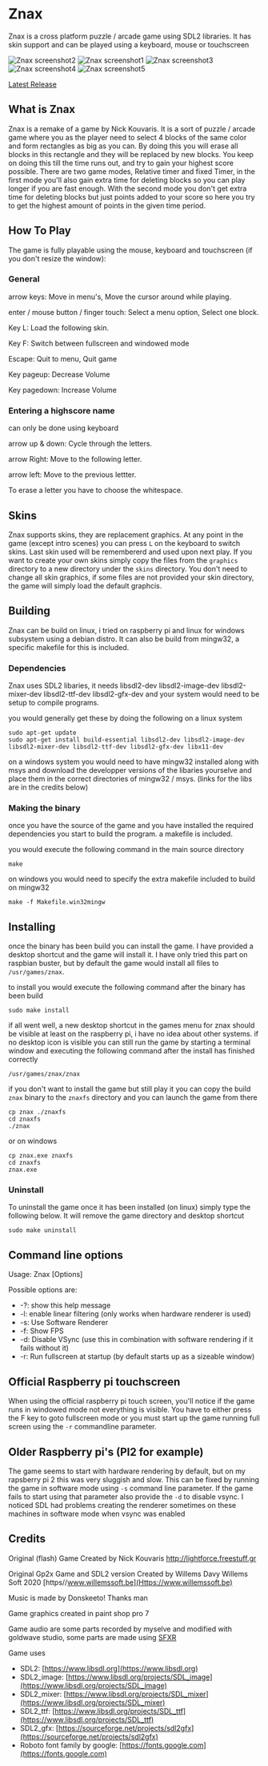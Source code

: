 # Znax
Znax is a cross platform puzzle / arcade game using SDL2 libraries.
It has skin support and can be played using a keyboard, mouse or touchscreen

![Znax screenshot2](/images/znaxscreenshot2.png) ![Znax screenshot1](/images/znaxscreenshot1.png) ![Znax screenshot3](/images/znaxscreenshot3.png) ![Znax screenshot4](/images/znaxscreenshot4.png) ![Znax screenshot5](/images/znaxscreenshot5.png)

[Latest Release](https://github.com/joyrider3774/Znax/releases/latest)

## What is Znax

Znax is a remake of a game by Nick Kouvaris.
It is a sort of puzzle / arcade game where you as the player need to select 4 blocks of the same color and form rectangles as big as you can. By doing this you will erase all blocks in this rectangle and they will be replaced by new blocks. You keep on doing this till the time runs out, and try to gain your highest score possible. There are two game modes, Relative timer and fixed Timer, in the first mode you'll also gain extra time for deleting blocks so you can play longer if you are fast enough. With the second mode you don't get extra time for deleting blocks but just points added to your score so here you try to get the highest amount of points in the given time 
period. 

## How To Play 
The game is fully playable using the mouse, keyboard and touchscreen (if you don't resize the window): 

### General

arrow keys: 
Move in menu's, Move the cursor around while playing. 

enter / mouse button / finger touch: 
Select a menu option, Select one block. 

Key L: 
Load the following skin. 

Key F:
Switch between fullscreen and windowed mode

Escape: 
Quit to menu, Quit game 

Key pageup: 
Decrease Volume 

Key pagedown: 
Increase Volume 

### Entering a highscore name 
can only be done using keyboard

arrow up & down: 
Cycle through the letters. 

arrow Right: 
Move to the following letter. 

arrow left: 
Move to the previous lettter. 

To erase a letter you have to choose the whitespace. 

## Skins
Znax supports skins, they are replacement graphics. At any point in the game (except intro scenes) you can press `L` on the keyboard to switch skins. Last skin used will be remembererd and used upon next play. If you want to create your own skins simply copy the files from the `graphics` directory to a new directory under the `skins` directory. You don't need to change all skin graphics, if some files are not provided your skin directory, the game will simply load the default graphcis. 

## Building
Znax can be build on linux, i tried on raspberry pi and linux for windows subsystem using a debian distro. It can also be build from mingw32,
a specific makefile for this is included.

### Dependencies
Znax uses SDL2 libaries, it needs libsdl2-dev libsdl2-image-dev libsdl2-mixer-dev libsdl2-ttf-dev libsdl2-gfx-dev and your system would need to
be setup to compile programs.

you would generally get these by doing the following on a linux system

```
sudo apt-get update
sudo apt-get install build-essential libsdl2-dev libsdl2-image-dev libsdl2-mixer-dev libsdl2-ttf-dev libsdl2-gfx-dev libx11-dev
```
on a windows system you would need to have mingw32 installed along with msys and download the developper versions of the libaries yourselve and place them in the correct directories of mingw32 / msys. (links for the libs are in the credits below)

### Making the binary
once you have the source of the game and you have installed the required dependencies you start to build the program. 
a makefile is included.

you would execute the following command in the main source directory
```
make 
```

on windows you would need to specify the extra makefile included to build on mingw32
```
make -f Makefile.win32mingw
```

## Installing
once the binary has been build you can install the game. I have provided a desktop shortcut and the game will install it. I have only tried this part
on raspbian buster, but by default the game would install all files to `/usr/games/znax`.

to install you would execute the following command after the binary has been build
```
sudo make install
```

if all went well, a new desktop shortcut in the games menu for znax should be visible at least on the raspberry pi, i have no idea about other systems.
if no desktop icon is visible you can still run the game by starting a terminal window and executing the following command after the install has finished correctly

```
/usr/games/znax/znax
```


if you don't want to install the game but still play it you can copy the build `znax` binary to the `znaxfs` directory and you can launch the game from there 

```
cp znax ./znaxfs
cd znaxfs
./znax
```

or on windows

```
cp znax.exe znaxfs
cd znaxfs
znax.exe
```

### Uninstall
To uninstall the game once it has been installed (on linux) simply type the following below. It will remove the game directory and desktop shortcut

```
sudo make uninstall
```

## Command line options

Usage: Znax \[Options\]

Possible options are:
  * -?: show this help message
  * -l: enable linear filtering (only works when hardware renderer is used)
  * -s: Use Software Renderer
  * -f: Show FPS
  * -d: Disable VSync (use this in combination with software rendering if it fails without it)
  * -r: Run fullscreen at startup (by default starts up as a sizeable window)

## Official Raspberry pi touchscreen
When using the official raspberry pi touch screen, you'll notice if the game runs in windowed mode not everything is visible. You have to either press the F key to goto fullscreen mode or you must start up the game running full screen using the `-r` commandline parameter.

## Older Raspberry pi's (PI2 for example)
The game seems to start with hardware rendering by default, but on my rapsberry pi 2 this was very sluggish and slow. This can be fixed by running the game in software mode using `-s` command line parameter. If the game fails to start using that parameter also provide the `-d` to disable vsync. I noticed SDL had problems creating the renderer sometimes on these machines in software mode when vsync was enabled

## Credits
Original (flash) Game Created by Nick Kouvaris 
http://lightforce.freestuff.gr

Original Gp2x Game and SDL2 version Created by Willems Davy
Willems Soft 2020
[https//www.willemssoft.be](Https://www.willemssoft.be)

Music is made by Donskeeto! 
Thanks man

Game graphics created in paint shop pro 7

Game audio are some parts recorded by myselve and modified with goldwave studio,
some parts are made using [SFXR](http://www.drpetter.se/project_sfxr.html) 

Game uses
  * SDL2: 
   [https://www.libsdl.org](https://www.libsdl.org)
  * SDL2_image:
   [https://www.libsdl.org/projects/SDL_image](https://www.libsdl.org/projects/SDL_image)
  * SDL2_mixer:
   [https://www.libsdl.org/projects/SDL_mixer](https://www.libsdl.org/projects/SDL_mixer)
  * SDL2_ttf:
   [https://www.libsdl.org/projects/SDL_ttf](https://www.libsdl.org/projects/SDL_ttf)
  * SDL2_gfx:
   [https://sourceforge.net/projects/sdl2gfx](https://sourceforge.net/projects/sdl2gfx)
  * Roboto font family by google:
   [https://fonts.google.com](https://fonts.google.com)

